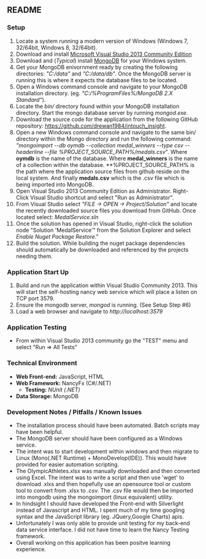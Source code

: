 ## README 

### Setup

1. Locate a system running a modern version of Windows (Windows 7, 32/64bit, Windows 8, 32/64bit). 
2. Download and install [Microsoft Visual Studio 2013 Community Edition]( http://www.visualstudio.com/en-us/news/vs2013-community-vs.aspx)
3. Download and (*Typical*) install [MongoDB](https://www.mongodb.org/download) for your Windows system.
4. Get your MongoDB enivornment ready by creating the following directories: *"C:/data"* and *"C:/data/db"*. Once the MongoDB server is running this is where it expects the database files to be located.
5. Open a Windows command console and navigate to your MongoDB installation directory. (eg. *"C:/%ProgramFiles%/MongoDB 2.X Standard"*).
6. Locate the  *bin/* directory found within your MongoDB installation directory. Start the mongo database server by running *mongod.exe*.
7. Download the source code for the application from the following GitHub repository: https://github.com/drewan1984/intouch_insight. 
8. Open a new Windows command console and navigate to the same bin/ directory within the Mongo directory and run the following command: *"mongoimport --db oymdb --collection medal_winners --type csv --headerline --file %PROJECT_SOURCE_PATH%/medals.csv*".  Where **oymdb** is the name of the database. Where **medal_winners** is the name of a collection within the database. **%PROJECT_SOURCE_PATH% is the path where the application source files from github reside on the local system. And finally **medals.csv** which is the .csv file which is being imported into MongoDB.
9. Open Visual Studio 2013 Community Edition as Administrator. Right-Click Visual Studio shortcut and select "Run as Administrator".
10. From Visual Studio select *"FILE -> OPEN -> Project/Solution"* and locate the recently downloaded source files you download from GitHub. Once located select: *MedalService.sln*
11. Once the solution has opened in Visual Studio,  right-click the solution node "Solution 'MedalService'" from the Solution Explorer and select *Enable Nuget Package Restore*."
12. Build the solution. While building the nuget package dependencies should automatically be downloaded and referenced by the projects needing them.

### Application Start Up
1. Build and run the application within Visual Studio Community 2013. This will start the self-hosting nancy web service which will place a listen on TCP port 3579.
2. Ensure the mongodb server, *mongod* is running. (See Setup Step #6)
3. Load a web browser and navigate to *http://localhost:3579*

### Application Testing
* From within Visual Studio 2013 community go the "TEST" menu and select "Run => All Tests"

### Technical Environment

* **Web Front-end:** JavaScript, HTML
* **Web Framework:** NancyFx (C#/.NET)
	* **Testing:** *NUnit (.NET)*
* **Data Storage:** MongoDB

### Development Notes / Pitfalls / Known Issues
* The installation process should have been automated. Batch scripts may have been helpful.
* The MongoDB server should have been configured as a Windows service.
* The intent was to start development within windows and then migrate to Linux (Mono(.NET Runtime) + MonoDevelop(IDE)). This would have provided for easier automation scripting.
* The OlympicAthletes.xlsx was manually downloaded and then converted using Excel. The intent was to write a script and then use 'wget' to download .xlxs and then hopefully use an opensource tool or custom tool to convert from .xlsx to .csv. The .csv file would then be imported into mongodb using the mongoimport (linux equivalent) utility. 
* In hindsight I should have developed the Front-end with Silverlight instead of Javascript and HTML. I spent much of my time  googling syntax and the JavaScript library (eg. JQuery,Google Charts) apis. 
* Unfortunately I was only able to provide unit testing for my back-end data service interface. I did not have time to learn the Nancy Testing framework.
* Overall working on this application has been positve learning experience. 

